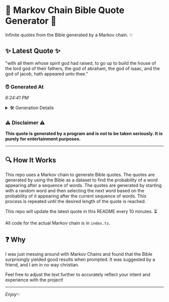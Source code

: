 # 📖 Markov Chain Bible Quote Generator 📖

Infinite quotes from the Bible generated by a Markov chain. ✨

## ✨ Latest Quote ✨
"with all them whose spirit god had raised, to go up to build the house of the lord god of their fathers, the god of abraham, the god of isaac, and the god of jacob, hath appeared unto thee."

### ⏰ Generated At
*6:24:41 PM*

<details>
    <summary>🛠️ Generation Details</summary>
    <p>
        <strong>🌱 Seed:</strong> with<br>
        <strong>🔄 Iterations:</strong> 38<br>
        <strong>📜 Context History:</strong><br>[ with ]: all<br>[ with, all ]: them<br>[ with, all, them ]: whose<br>[ with, all, them, whose ]: spirit<br>[ with, all, them, whose, spirit ]: god<br>[ with, all, them, whose, spirit, god ]: had<br>[ all, them, whose, spirit, god, had ]: raised,<br>[ them, whose, spirit, god, had, raised, ]: to<br>[ whose, spirit, god, had, raised,, to ]: go<br>[ spirit, god, had, raised,, to, go ]: up<br>[ god, had, raised,, to, go, up ]: to<br>[ had, raised,, to, go, up, to ]: build<br>[ raised,, to, go, up, to, build ]: the<br>[ to, go, up, to, build, the ]: house<br>[ go, up, to, build, the, house ]: of<br>[ up, to, build, the, house, of ]: the<br>[ to, build, the, house, of, the ]: lord<br>[ build, the, house, of, the, lord ]: god<br>[ the, house, of, the, lord, god ]: of<br>[ house, of, the, lord, god, of ]: their<br>[ of, the, lord, god, of, their ]: fathers,<br>[ the, lord, god, of, their, fathers, ]: the<br>[ lord, god, of, their, fathers,, the ]: god<br>[ god, of, their, fathers,, the, god ]: of<br>[ of, their, fathers,, the, god, of ]: abraham,<br>[ their, fathers,, the, god, of, abraham, ]: the<br>[ fathers,, the, god, of, abraham,, the ]: god<br>[ the, god, of, abraham,, the, god ]: of<br>[ god, of, abraham,, the, god, of ]: isaac,<br>[ of, abraham,, the, god, of, isaac, ]: and<br>[ abraham,, the, god, of, isaac,, and ]: the<br>[ the, god, of, isaac,, and, the ]: god<br>[ god, of, isaac,, and, the, god ]: of<br>[ of, isaac,, and, the, god, of ]: jacob,<br>[ isaac,, and, the, god, of, jacob, ]: hath<br>[ and, the, god, of, jacob,, hath ]: appeared<br>[ the, god, of, jacob,, hath, appeared ]: unto<br>[ god, of, jacob,, hath, appeared, unto ]: thee.<br>
    </p>
</details>

### ⚠️ Disclaimer ⚠️
**This quote is generated by a program and is not to be taken seriously. It is purely for entertainment purposes.**

---

## 🔍 How It Works

This repo uses a Markov chain to generate Bible quotes. The quotes are generated by using the Bible as a dataset to find the probability of a word appearing after a sequence of words. The quotes are generated by starting with a random word and then selecting the next word based on the probability of it appearing after the current sequence of words. This process is repeated until the desired length of the quote is reached.

This repo will update the latest quote in this README every 10 minutes. ⏳

All code for the actual Markov chain is in `index.ts`.

## ❓ Why

I was just messing around with Markov Chains and found that the Bible surprisingly yielded good results when prompted. 
It was suggested by a friend, and I am in no way christian.

Feel free to adjust the text further to accurately reflect your intent and experience with the project!

---

*Enjoy*✨
